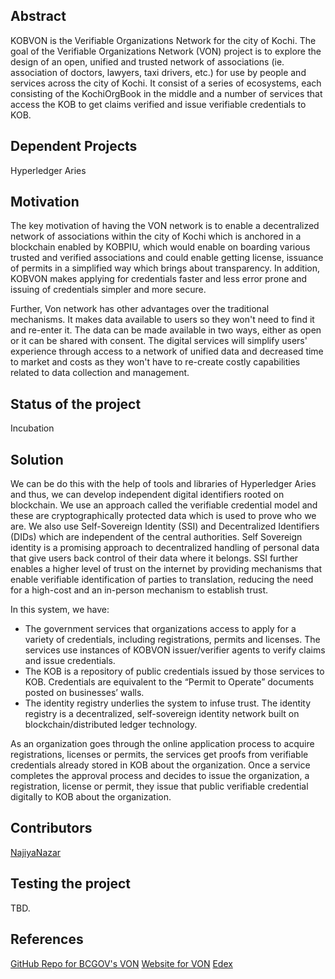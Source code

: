 <h2>Abstract</h2>
<p>KOBVON is the Verifiable Organizations Network for the city of Kochi. The goal of the Verifiable Organizations Network (VON) project is to explore the design of an open, unified and trusted network of associations (ie. association of doctors, lawyers, taxi drivers, etc.) for use by people and services across the city of Kochi. It consist of a series of ecosystems, each consisting of the KochiOrgBook in the middle and a number of services that access the KOB to get claims verified and issue verifiable credentials to KOB.</p>

<h2>Dependent Projects</h2>
<p>Hyperledger Aries</p>

<h2>Motivation</h2>
<p>The key motivation of having the VON network is to enable a decentralized network of associations within the city of Kochi which is anchored in a blockchain enabled by KOBPIU, which would enable on boarding various trusted and verified associations and could enable getting license, issuance of permits in a simplified way which brings about transparency. In addition, KOBVON makes applying for credentials faster and less error prone and issuing of credentials simpler and more secure.</p>

<p>Further, Von network has other advantages over the traditional mechanisms. It makes data available to users so they won't need to find it and re-enter it. The data can be made available in two ways, either as open or it can be shared with consent. The digital services will simplify users' experience through access to a network of unified data and decreased time to market and costs as they won't have to re-create costly capabilities related to data collection and management.</p>

<h2>Status of the project</h2>
<p>Incubation</p> 

<h2>Solution</h2>
<p>We can be do this with the help of tools and libraries of Hyperledger Aries and thus, we can develop independent digital identifiers rooted on blockchain. We use an approach called the verifiable credential model and these are cryptographically protected data which is used to prove who we are. We also use Self-Sovereign Identity (SSI) and Decentralized Identifiers (DIDs) which are independent of the central authorities. Self Sovereign identity is a promising approach to decentralized handling of personal data that give users back control of their data where it belongs. SSI further enables a higher level of trust on the internet by providing mechanisms that enable verifiable identification of parties to translation, reducing the need for a high-cost and an in-person mechanism to establish trust.</p>
In this system, we have:
<ul>
<li>The government services that organizations access to apply for a variety of credentials, including registrations, permits and licenses. The services use instances of KOBVON issuer/verifier agents to verify claims and issue credentials.</li>
<li>The KOB is a repository of public credentials issued by those services to KOB. Credentials are equivalent to the “Permit to Operate” documents posted on businesses’ walls.</li>
<li>The identity registry underlies the system to infuse trust. The identity registry is a decentralized, self-sovereign identity network built on blockchain/distributed ledger technology.</li>
</ul>
As an organization goes through the online application process to acquire registrations, licenses or permits, the services get proofs from verifiable credentials already stored in KOB about the organization. Once a service completes the approval process and decides to issue the organization, a registration, license or permit, they issue that public verifiable credential digitally to KOB about the organization.

<h2>Contributors</h2>
<a href="https://github.com/NajiyaNazar">NajiyaNazar</a>

<h2>Testing the project</h2>
<p>TBD.</p>

<h2>References</h2>
<a href="https://github.com/bcgov/von">GitHub Repo for BCGOV's VON</a>
<a href="https://vonx.io/">Website for VON</a>
<a href="https://learning.edx.org/">Edex</a>
